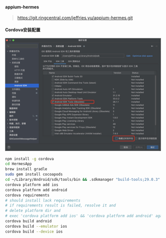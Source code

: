 #### appium-hermes

> <https://git.ringcentral.com/jeffries.yu/appium-hermes.git>

#### Cordova安装配置
![Idea_Android_SDK_config](Idea_Android_SDK_config.jpg)
```bash
npm install -g cordova
cd HermesApp
brew install gradle
sudo gem install cocoapods
cd ~/Library/Android/sdk/tools/bin && .sdkmanager "build-tools;29.0.3"
cordova platform add ios
cordova platform add android
cordova requirements 
# should install lack requirements
# if requirements result is failed, resolve it and 
# delete platform dir and
# exec 'cordova platform add ios' && 'cordova platform add android' again
cordova build android
cordova build --emulator ios
cordova build --device ios
```
